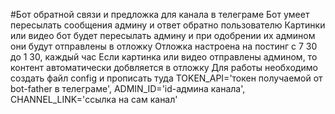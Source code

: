 #Бот обратной связи и предложка для канала в телеграме 
Бот умеет пересылать сообщения админу и ответ обратно пользователю 
Картинки или видео бот будет пересылать админу и при одобрении их админом они будут отправлены в отложку 
Отложка настроена на постинг с 7 30 до 1 30, каждый час 
Если картинка или видео отправлены админом, то контент автоматически добвляется в отложку
Для работы необходимо создать файл config и прописать туда TOKEN_API='токен получаемой от bot-father в телеграме', ADMIN_ID='id-aдмина канала', CHANNEL_LINK='ссылка на сам канал'
